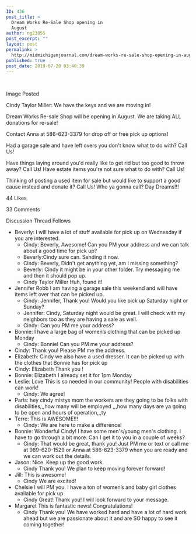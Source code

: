 ```yaml
---
ID: 436
post_title: >
  Dream Works Re-Sale Shop opening in
  August
author: ng23055
post_excerpt: ""
layout: post
permalink: >
  http://midmichiganjournal.com/dream-works-re-sale-shop-opening-in-august
published: true
post_date: 2019-07-20 03:40:39
---
```

&nbsp;

Image Posted

Cindy Taylor Miller: We have the keys and we are moving in!

Dream Works Re-sale Shop will be opening in August. We are taking ALL donations for re-sale!

Contact Anna at 586-623-3379 for drop off or free pick up options!

Had a garage sale and have left overs you don't know what to do with? Call Us!

Have things laying around you'd really like to get rid but too good to throw away? Call Us! Have estate items you're not sure what to do with? Call Us!

Thinking of posting a used item for sale but would like to support a good cause instead and donate it? Call Us! Who ya gonna call? Day Dreams!!!

44 Likes

33 Comments

Discussion Thread Follows
<ul>
 	<li>Beverly: I will have a lot of stuff available for pick up on Wednesday if you are interested.
<ul>
 	<li>Cindy: Beverly, Awesome! Can you PM your address and we can talk about a good time for pick up?</li>
 	<li>Beverly:Cindy sure can. Sending it now.</li>
 	<li>Cindy: Beverly, Didn't get anything yet, am I missing something?</li>
 	<li>Beverly: Cindy it might be in your other folder. Try messaging me and then it should pop up.</li>
 	<li>Cindy Taylor Miller Huh, found it!</li>
</ul>
</li>
 	<li>Jennifer Robb I am having a garage sale this weekend and will have items left over that can be picked up.
<ul>
 	<li>Cindy: Jennifer, Thank you! Would you like pick up Saturday night or Sunday?</li>
 	<li>Jennifer: Cindy, Saturday night would be great. I will check with my neighbors too as they are having a sale as well.</li>
 	<li>Cindy: Can you PM me your address?</li>
</ul>
</li>
 	<li>Bonnie: I have a large bag of women’s clothing that can be picked up Monday
<ul>
 	<li>Cindy: Bonniel Can you PM me your address?</li>
</ul>
</li>
 	<li>Cindy: Thank you! Please PM me the address.</li>
 	<li>Elizabeth: Cindy we also have a used dresser. It can be picked up with the clothes that Bonnie has for pick up</li>
 	<li>Cindy: Elizabeth Thank you !</li>
 	<li>Bonnie: Elizabeth I already set it for 1pm Monday</li>
 	<li>Leslie: Love This is so needed in our community! People with disabilities can work!
<ul>
 	<li>Cindy: We agree!</li>
</ul>
</li>
 	<li>Paris: hey cindy mistys mom the workers are they going to be folks with disabilities,,,how many will be employed ,,,how many days are ya going to be open and hours of operation,,,ty</li>
 	<li>Terre: This is AWESOME!!!
<ul>
 	<li>Cindy: We are here to make a difference!</li>
</ul>
</li>
 	<li>Bonnie: Wonderful Cindy! I have some men's/young men's clothing. I have to go through a bit more. Can I get it to you in a couple of weeks?
<ul>
 	<li>Cindy: That would be great, thank you! Just PM me or text or call me at 989-620-1529 or Anna at 586-623-3379 when you are ready and we can work out the details.</li>
</ul>
</li>
 	<li>Jason: Nice. Keep up the good work.
<ul>
 	<li>Cindy Thank you! We plan to keep moving forever forward!</li>
</ul>
</li>
 	<li>Jill: This is awesome!
<ul>
 	<li>Cindy We are excited!</li>
</ul>
</li>
 	<li>Chelsie I will PM you. I have a ton of women’s and baby girl clothes available for pick up
<ul>
 	<li>Cindy Great! Thank you! I will look forward to your message.</li>
</ul>
</li>
 	<li>Margaret This is fantastic news! Congratulations!
<ul>
 	<li>Cindy Thank you! We have worked hard and have a lot of hard work ahead but we are passionate about it and are SO happy to see it coming together!</li>
</ul>
</li>
</ul>